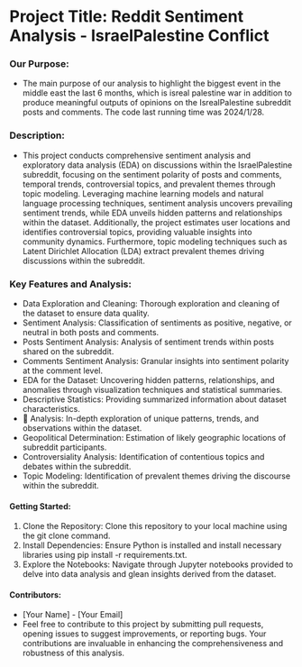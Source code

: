 # Project Title: Reddit Sentiment Analysis - IsraelPalestine Conflict

###  Our Purpose:
- The main purpose of our analysis to highlight the biggest event in the middle east the last 6 months, which is isreal palestine war in addition to produce meaningful outputs of opinions on the IsrealPalestine subreddit posts and comments. The code last running time was 2024/1/28.

### Description:
- This project conducts comprehensive sentiment analysis and exploratory data analysis (EDA) on discussions within the IsraelPalestine subreddit, focusing on the sentiment polarity of posts and comments, temporal trends, controversial topics, and prevalent themes through topic modeling. Leveraging machine learning models and natural language processing techniques, sentiment analysis uncovers prevailing sentiment trends, while EDA unveils hidden patterns and relationships within the dataset. Additionally, the project estimates user locations and identifies controversial topics, providing valuable insights into community dynamics. Furthermore, topic modeling techniques such as Latent Dirichlet Allocation (LDA) extract prevalent themes driving discussions within the subreddit.

### Key Features and Analysis:

- Data Exploration and Cleaning: Thorough exploration and cleaning of the dataset to ensure data quality.
- Sentiment Analysis: Classification of sentiments as positive, negative, or neutral in both posts and comments.
- Posts Sentiment Analysis: Analysis of sentiment trends within posts shared on the subreddit.
- Comments Sentiment Analysis: Granular insights into sentiment polarity at the comment level.
- EDA for the Dataset: Uncovering hidden patterns, relationships, and anomalies through visualization techniques and statistical summaries.
- Descriptive Statistics: Providing summarized information about dataset characteristics.
- 🍉 Analysis: In-depth exploration of unique patterns, trends, and observations within the dataset.
- Geopolitical Determination: Estimation of likely geographic locations of subreddit participants.
- Controversiality Analysis: Identification of contentious topics and debates within the subreddit.
- Topic Modeling: Identification of prevalent themes driving the discourse within the subreddit.

#### Getting Started:

1. Clone the Repository: Clone this repository to your local machine using the git clone command.
2. Install Dependencies: Ensure Python is installed and install necessary libraries using pip install -r requirements.txt.
3. Explore the Notebooks: Navigate through Jupyter notebooks provided to delve into data analysis and glean insights derived from the dataset.

#### Contributors:

- [Your Name] - [Your Email]
- Feel free to contribute to this project by submitting pull requests, opening issues to suggest improvements, or reporting bugs. Your contributions are invaluable in enhancing the comprehensiveness and robustness of this analysis.
